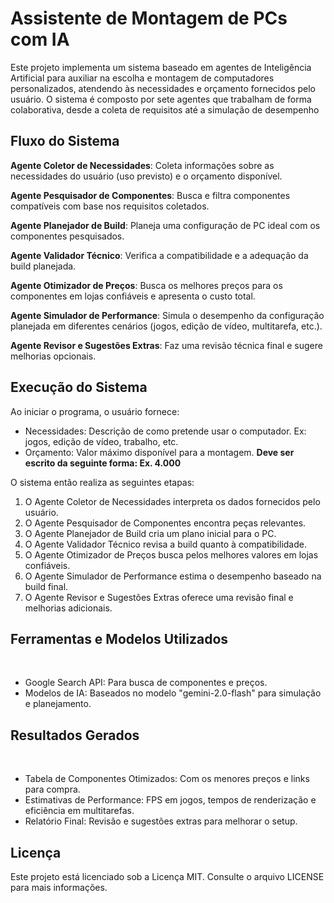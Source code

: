 # Assistente de Montagem de PCs com IA
Este projeto implementa um sistema baseado em agentes de Inteligência Artificial para auxiliar na escolha e montagem de computadores personalizados, atendendo às necessidades e orçamento fornecidos pelo usuário. O sistema é composto por sete agentes que trabalham de forma colaborativa, desde a coleta de requisitos até a simulação de desempenho


## Fluxo do Sistema

**Agente Coletor de Necessidades**: Coleta informações sobre as necessidades do usuário (uso previsto) e o orçamento disponível.

**Agente Pesquisador de Componentes**: Busca e filtra componentes compatíveis com base nos requisitos coletados.

**Agente Planejador de Build**: Planeja uma configuração de PC ideal com os componentes pesquisados.

**Agente Validador Técnico**: Verifica a compatibilidade e a adequação da build planejada.

**Agente Otimizador de Preços**: Busca os melhores preços para os componentes em lojas confiáveis e apresenta o custo total.

**Agente Simulador de Performance**: Simula o desempenho da configuração planejada em diferentes cenários (jogos, edição de vídeo, multitarefa, etc.).

**Agente Revisor e Sugestões Extras**: Faz uma revisão técnica final e sugere melhorias opcionais.

## Execução do Sistema

Ao iniciar o programa, o usuário fornece:
&nbsp;
* Necessidades: Descrição de como pretende usar o computador. Ex: jogos, edição de vídeo, trabalho, etc.
&nbsp;
* Orçamento: Valor máximo disponível para a montagem. **Deve ser escrito da seguinte forma: Ex. 4.000**
&nbsp;

O sistema então realiza as seguintes etapas:
&nbsp;
1. O Agente Coletor de Necessidades interpreta os dados fornecidos pelo usuário.
&nbsp;
2. O Agente Pesquisador de Componentes encontra peças relevantes.
&nbsp;
3. O Agente Planejador de Build cria um plano inicial para o PC.
&nbsp;
4. O Agente Validador Técnico revisa a build quanto à compatibilidade.
&nbsp;
5. O Agente Otimizador de Preços busca pelos melhores valores em lojas confiáveis.
&nbsp;
6. O Agente Simulador de Performance estima o desempenho baseado na build final.
&nbsp;
7. O Agente Revisor e Sugestões Extras oferece uma revisão final e melhorias adicionais.

## Ferramentas e Modelos Utilizados
&nbsp;
* Google Search API: Para busca de componentes e preços.
&nbsp;
* Modelos de IA: Baseados no modelo "gemini-2.0-flash" para simulação e planejamento.
&nbsp;
## Resultados Gerados
&nbsp;
* Tabela de Componentes Otimizados: Com os menores preços e links para compra.
&nbsp;
* Estimativas de Performance: FPS em jogos, tempos de renderização e eficiência em multitarefas.
&nbsp;
* Relatório Final: Revisão e sugestões extras para melhorar o setup.
&nbsp;

## Licença

Este projeto está licenciado sob a Licença MIT. Consulte o arquivo LICENSE para mais informações.
